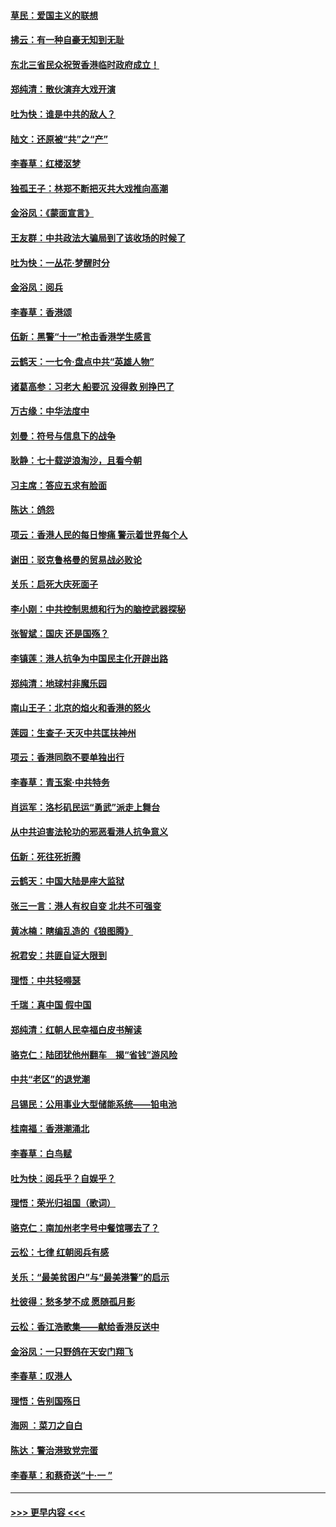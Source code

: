 #### [草民：爱国主义的联想](../pages/nsc993/n11572333.md?t=10070544) 
#### [拂云：有一种自豪无知到无耻](../pages/nsc993/n11572006.md?t=10070544) 
#### [东北三省民众祝贺香港临时政府成立！](../pages/nsc993/n11571215.md?t=10070544) 
#### [郑纯清：散伙演弃大戏开演](../pages/nsc993/n11570826.md?t=10070544) 
#### [吐为快：谁是中共的敌人？](../pages/nsc993/n11570817.md?t=10070544) 
#### [陆文：还原被“共”之“产”](../pages/nsc993/n11570798.md?t=10070544) 
#### [李春草：红楼沤梦](../pages/nsc993/n11569673.md?t=10070544) 
#### [独孤王子：林郑不断把灭共大戏推向高潮](../pages/nsc993/n11569381.md?t=10070544) 
#### [金浴凤：《蒙面宣言》](../pages/nsc993/n11569368.md?t=10070544) 
#### [王友群：中共政法大骗局到了该收场的时候了](../pages/nsc993/n11568940.md?t=10070544) 
#### [吐为快：一丛花‧梦醒时分](../pages/nsc993/n11567491.md?t=10070544) 
#### [金浴凤：阅兵](../pages/nsc993/n11567454.md?t=10070544) 
#### [李春草：香港颂](../pages/nsc993/n11567444.md?t=10070544) 
#### [伍新：黑警“十一”枪击香港学生感言](../pages/nsc993/n11567426.md?t=10070544) 
#### [云鹤天：一七令‧盘点中共“英雄人物”](../pages/nsc993/n11567091.md?t=10070544) 
#### [诸葛高参：习老大 船要沉 没得救 别挣巴了](../pages/nsc993/n11566976.md?t=10070544) 
#### [万古缘：中华法度中](../pages/nsc993/n11566726.md?t=10070544) 
#### [刘曼：符号与信息下的战争](../pages/nsc993/n11564655.md?t=10070544) 
#### [耿静：七十载逆浪淘沙，且看今朝](../pages/nsc993/n11564520.md?t=10070544) 
#### [习主席：答应五求有脸面](../pages/nsc993/n11563953.md?t=10070544) 
#### [陈达：鸽怨](../pages/nsc993/n11561879.md?t=10070544) 
#### [项云：香港人民的每日惨痛  警示着世界每个人](../pages/nsc993/n11559273.md?t=10070544) 
#### [谢田：驳克鲁格曼的贸易战必败论](../pages/nsc993/n11555840.md?t=10070544) 
#### [关乐：启死大庆死面子](../pages/nsc993/n11556823.md?t=10070544) 
#### [李小刚：中共控制思想和行为的脑控武器探秘](../pages/nsc993/n11556776.md?t=10070544) 
#### [张智斌：国庆  还是国殇？](../pages/nsc993/n11556617.md?t=10070544) 
#### [李镇莲：港人抗争为中国民主化开辟出路](../pages/nsc993/n11556570.md?t=10070544) 
#### [郑纯清：地球村非魔乐园](../pages/nsc993/n11555415.md?t=10070544) 
#### [南山王子：北京的焰火和香港的怒火](../pages/nsc993/n11555318.md?t=10070544) 
#### [莲园：生查子·天灭中共匡扶神州](../pages/nsc993/n11555302.md?t=10070544) 
#### [项云：香港同胞不要单独出行](../pages/nsc993/n11555276.md?t=10070544) 
#### [李春草：青玉案‧中共特务](../pages/nsc993/n11552356.md?t=10070544) 
#### [肖运军：洛杉矶民运“勇武”派走上舞台](../pages/nsc993/n11551595.md?t=10070544) 
#### [从中共迫害法轮功的邪恶看港人抗争意义](../pages/nsc993/n11540858.md?t=10070544) 
#### [伍新：死往死折腾](../pages/nsc993/n11550174.md?t=10070544) 
#### [云鹤天：中国大陆是座大监狱](../pages/nsc993/n11550155.md?t=10070544) 
#### [张三一言：港人有权自变 北共不可强变](../pages/nsc993/n11550132.md?t=10070544) 
#### [黄冰楠：瞎编乱造的《狼图腾》](../pages/nsc993/n11550082.md?t=10070544) 
#### [祝君安：共匪自证大限到](../pages/nsc993/n11550041.md?t=10070544) 
#### [理悟：中共轻嘚瑟](../pages/nsc993/n11547978.md?t=10070544) 
#### [千瑞：真中国 假中国](../pages/nsc993/n11547865.md?t=10070544) 
#### [郑纯清：红朝人民幸福白皮书解读](../pages/nsc993/n11547499.md?t=10070544) 
#### [骆克仁：陆团犹他州翻车　揭“省钱”游风险](../pages/nsc993/n11546977.md?t=10070544) 
#### [中共“老区”的退党潮](../pages/nsc993/n11545995.md?t=10070544) 
#### [吕锡民：公用事业大型储能系统——铅电池](../pages/nsc993/n11545701.md?t=10070544) 
#### [桂南福：香港潮涌北](../pages/nsc993/n11545682.md?t=10070544) 
#### [李春草：白鸟赋](../pages/nsc993/n11545663.md?t=10070544) 
#### [吐为快：阅兵乎？自娱乎？](../pages/nsc993/n11545625.md?t=10070544) 
#### [理悟：荣光归祖国（歌词）](../pages/nsc993/n11545616.md?t=10070544) 
#### [骆克仁：南加州老字号中餐馆哪去了？](../pages/nsc993/n11545120.md?t=10070544) 
#### [云松：七律 红朝阅兵有感](../pages/nsc993/n11542394.md?t=10070544) 
#### [关乐：“最美贫困户”与“最美港警”的启示](../pages/nsc993/n11542252.md?t=10070544) 
#### [杜彼得：愁多梦不成 愿随孤月影](../pages/nsc993/n11540296.md?t=10070544) 
#### [云松：香江浩歌集——献给香港反送中](../pages/nsc993/n11540149.md?t=10070544) 
#### [金浴凤：一只野鸽在天安门翔飞](../pages/nsc993/n11540280.md?t=10070544) 
#### [李春草：叹港人](../pages/nsc993/n11540119.md?t=10070544) 
#### [理悟：告别国殇日](../pages/nsc993/n11539610.md?t=10070544) 
#### [海网 ：菜刀之自白](../pages/nsc993/n11539597.md?t=10070544) 
#### [陈达：警治港致党完蛋](../pages/nsc993/n11538127.md?t=10070544) 
#### [李春草：和蔡奇送“十·一 ”](../pages/nsc993/n11537810.md?t=10070544) 

----
#### [ >>> 更早内容 <<< ](../indexes/nsc993-earlier.md)
